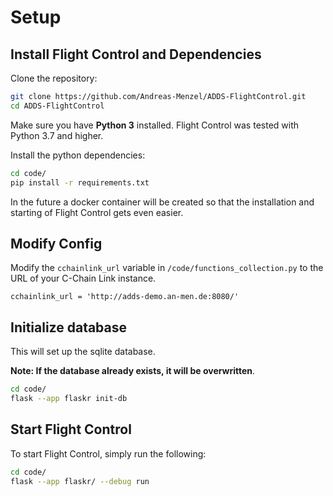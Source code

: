 # Setup

## Install Flight Control and Dependencies

Clone the repository:

```bash
git clone https://github.com/Andreas-Menzel/ADDS-FlightControl.git
cd ADDS-FlightControl
```

Make sure you have **Python 3** installed. Flight Control was tested with
Python 3.7 and higher.

Install the python dependencies:

```bash
cd code/
pip install -r requirements.txt
```

In the future a docker container will be created so that the installation and
starting of Flight Control gets even easier.

## Modify Config

Modify the `cchainlink_url` variable in `/code/functions_collection.py` to the
URL of your C-Chain Link instance.

```
cchainlink_url = 'http://adds-demo.an-men.de:8080/'
```

## Initialize database

This will set up the sqlite database.

**Note: If the database already exists, it will be overwritten**.

```bash
cd code/
flask --app flaskr init-db
```

## Start Flight Control

To start Flight Control, simply run the following:

```bash
cd code/
flask --app flaskr/ --debug run
```

